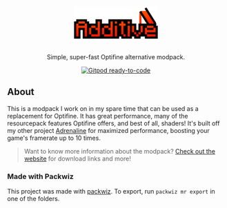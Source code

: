 <div align="center">
  <a href="https://github.com/intergrav/Additive">
    <img src="docs/images/Additive Logo+Text.png" alt="Logo" height="75">
  </a>
  <br />
  <br />
  <p align="center">
    Simple, super-fast Optifine alternative modpack.
  </p>
  <p><a href="https://gitpod.io/from-referrer/"><img src="https://img.shields.io/badge/Gitpod-ready--to--code-908a85?logo=gitpod&amp;style=flat-square" alt="Gitpod ready-to-code"></a></p>
</div>

## About

This is a modpack I work on in my spare time that can be used as a replacement for Optifine. It has great performance, many of the resourcepack features Optifine offers, and best of all, shaders! It's built off my other project [Adrenaline](https://intergrav.github.io/Adrenaline/) for maximized performance, boosting your game's framerate up to 10 times.

> Want to know more information about the modpack? [Check out the website](https://intergrav.github.io/Additive/) for download links and more!

### Made with Packwiz

This project was made with [packwiz](https://github.com/packwiz/packwiz). To export, run `packwiz mr export` in one of the folders.